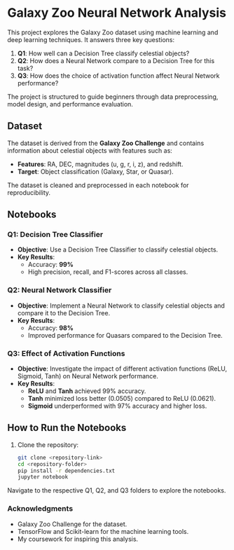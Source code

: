 # Galaxy Zoo Neural Network Analysis

This project explores the Galaxy Zoo dataset using machine learning and deep learning techniques. It answers three key questions:
1. **Q1**: How well can a Decision Tree classify celestial objects?
2. **Q2**: How does a Neural Network compare to a Decision Tree for this task?
3. **Q3**: How does the choice of activation function affect Neural Network performance?

The project is structured to guide beginners through data preprocessing, model design, and performance evaluation.

## Dataset
The dataset is derived from the **Galaxy Zoo Challenge** and contains information about celestial objects with features such as:
- **Features**: RA, DEC, magnitudes (u, g, r, i, z), and redshift.
- **Target**: Object classification (Galaxy, Star, or Quasar).

The dataset is cleaned and preprocessed in each notebook for reproducibility.

## Notebooks

### Q1: Decision Tree Classifier
- **Objective**: Use a Decision Tree Classifier to classify celestial objects.
- **Key Results**:
  - Accuracy: **99%**
  - High precision, recall, and F1-scores across all classes.

### Q2: Neural Network Classifier
- **Objective**: Implement a Neural Network to classify celestial objects and compare it to the Decision Tree.
- **Key Results**:
  - Accuracy: **98%**
  - Improved performance for Quasars compared to the Decision Tree.

### Q3: Effect of Activation Functions
- **Objective**: Investigate the impact of different activation functions (ReLU, Sigmoid, Tanh) on Neural Network performance.
- **Key Results**:
  - **ReLU** and **Tanh** achieved 99% accuracy.
  - **Tanh** minimized loss better (0.0505) compared to ReLU (0.0621).
  - **Sigmoid** underperformed with 97% accuracy and higher loss.

## How to Run the Notebooks

1. Clone the repository:
   ```bash
   git clone <repository-link>
   cd <repository-folder>
   pip install -r dependencies.txt
   jupyter notebook

Navigate to the respective Q1, Q2, and Q3 folders to explore the notebooks.

### Acknowledgments
- Galaxy Zoo Challenge for the dataset.
- TensorFlow and Scikit-learn for the machine learning tools.
- My coursework for inspiring this analysis.
